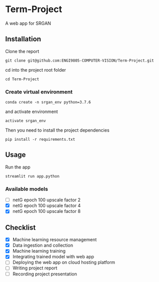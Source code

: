 # Term-Project
A web app for SRGAN

## Installation

Clone the report

```
git clone git@github.com:ENGI9805-COMPUTER-VISION/Term-Project.git
```

cd into the project root folder
```
cd Term-Project
```

### Create virtual environment

```
conda create -n srgan_env python=3.7.6
```

and activate environment

```
activate srgan_env
```

Then you need to install the project dependencies

```
pip install -r requirements.txt
```

## Usage

Run the app
```
streamlit run app.python
```

### Available models

- [ ] netG epoch 100 upscale factor 2
- [x] netG epoch 100 upscale factor 4
- [x] netG epoch 100 upscale factor 8

## Checklist

- [x] Machine learning resource management
- [x] Data ingestion and collection
- [x] Machine learning training
- [x] Integrating trained model with web app
- [ ] Deploying the web app on cloud hosting platform
- [ ] Writing project report
- [ ] Recording project presentation
